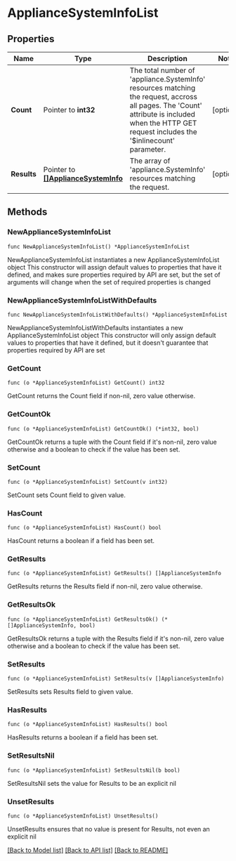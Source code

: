 # ApplianceSystemInfoList

## Properties

Name | Type | Description | Notes
------------ | ------------- | ------------- | -------------
**Count** | Pointer to **int32** | The total number of &#39;appliance.SystemInfo&#39; resources matching the request, accross all pages. The &#39;Count&#39; attribute is included when the HTTP GET request includes the &#39;$inlinecount&#39; parameter. | [optional] 
**Results** | Pointer to [**[]ApplianceSystemInfo**](ApplianceSystemInfo.md) | The array of &#39;appliance.SystemInfo&#39; resources matching the request. | [optional] 

## Methods

### NewApplianceSystemInfoList

`func NewApplianceSystemInfoList() *ApplianceSystemInfoList`

NewApplianceSystemInfoList instantiates a new ApplianceSystemInfoList object
This constructor will assign default values to properties that have it defined,
and makes sure properties required by API are set, but the set of arguments
will change when the set of required properties is changed

### NewApplianceSystemInfoListWithDefaults

`func NewApplianceSystemInfoListWithDefaults() *ApplianceSystemInfoList`

NewApplianceSystemInfoListWithDefaults instantiates a new ApplianceSystemInfoList object
This constructor will only assign default values to properties that have it defined,
but it doesn't guarantee that properties required by API are set

### GetCount

`func (o *ApplianceSystemInfoList) GetCount() int32`

GetCount returns the Count field if non-nil, zero value otherwise.

### GetCountOk

`func (o *ApplianceSystemInfoList) GetCountOk() (*int32, bool)`

GetCountOk returns a tuple with the Count field if it's non-nil, zero value otherwise
and a boolean to check if the value has been set.

### SetCount

`func (o *ApplianceSystemInfoList) SetCount(v int32)`

SetCount sets Count field to given value.

### HasCount

`func (o *ApplianceSystemInfoList) HasCount() bool`

HasCount returns a boolean if a field has been set.

### GetResults

`func (o *ApplianceSystemInfoList) GetResults() []ApplianceSystemInfo`

GetResults returns the Results field if non-nil, zero value otherwise.

### GetResultsOk

`func (o *ApplianceSystemInfoList) GetResultsOk() (*[]ApplianceSystemInfo, bool)`

GetResultsOk returns a tuple with the Results field if it's non-nil, zero value otherwise
and a boolean to check if the value has been set.

### SetResults

`func (o *ApplianceSystemInfoList) SetResults(v []ApplianceSystemInfo)`

SetResults sets Results field to given value.

### HasResults

`func (o *ApplianceSystemInfoList) HasResults() bool`

HasResults returns a boolean if a field has been set.

### SetResultsNil

`func (o *ApplianceSystemInfoList) SetResultsNil(b bool)`

 SetResultsNil sets the value for Results to be an explicit nil

### UnsetResults
`func (o *ApplianceSystemInfoList) UnsetResults()`

UnsetResults ensures that no value is present for Results, not even an explicit nil

[[Back to Model list]](../README.md#documentation-for-models) [[Back to API list]](../README.md#documentation-for-api-endpoints) [[Back to README]](../README.md)


